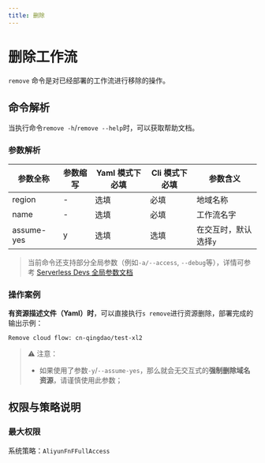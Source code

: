 ```yaml
---
title: 删除
---
```

# 删除工作流

`remove` 命令是对已经部署的工作流进行移除的操作。

## 命令解析

当执行命令`remove -h`/`remove --help`时，可以获取帮助文档。

### 参数解析

| 参数全称   | 参数缩写 | Yaml 模式下必填 | Cli 模式下必填 | 参数含义                                                                                       |
| ---------- | -------- | --------------- | -------------- | ---------------------------------------------------------------------------------------------- |
| region     | -        | 选填            | 必填           | 地域名称 |
| name       | -        | 选填            | 必填           | 工作流名字                                                                                     |
| assume-yes | y        | 选填            | 选填           | 在交互时，默认选择`y`                                                                          |

> 当前命令还支持部分全局参数（例如`-a/--access`, `--debug`等），详情可参考 [Serverless Devs 全局参数文档](../../builtin/index.md)

### 操作案例

**有资源描述文件（Yaml）时**，可以直接执行`s remove`进行资源删除，部署完成的输出示例：

```text
Remove cloud flow: cn-qingdao/test-xl2
```

> ⚠️ 注意：
>
> - 如果使用了参数`-y`/`--assume-yes`，那么就会无交互式的**强制删除域名资源**，请谨慎使用此参数；

## 权限与策略说明

### 最大权限

系统策略：`AliyunFnFFullAccess`
